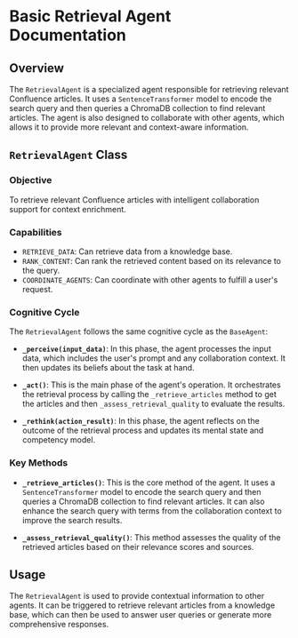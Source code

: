 # Basic Retrieval Agent Documentation

## Overview

The `RetrievalAgent` is a specialized agent responsible for retrieving relevant Confluence articles. It uses a `SentenceTransformer` model to encode the search query and then queries a ChromaDB collection to find relevant articles. The agent is also designed to collaborate with other agents, which allows it to provide more relevant and context-aware information.

## `RetrievalAgent` Class

### Objective

To retrieve relevant Confluence articles with intelligent collaboration support for context enrichment.

### Capabilities

- `RETRIEVE_DATA`: Can retrieve data from a knowledge base.
- `RANK_CONTENT`: Can rank the retrieved content based on its relevance to the query.
- `COORDINATE_AGENTS`: Can coordinate with other agents to fulfill a user's request.

### Cognitive Cycle

The `RetrievalAgent` follows the same cognitive cycle as the `BaseAgent`:

- **`_perceive(input_data)`**: In this phase, the agent processes the input data, which includes the user's prompt and any collaboration context. It then updates its beliefs about the task at hand.

- **`_act()`**: This is the main phase of the agent's operation. It orchestrates the retrieval process by calling the `_retrieve_articles` method to get the articles and then `_assess_retrieval_quality` to evaluate the results.

- **`_rethink(action_result)`**: In this phase, the agent reflects on the outcome of the retrieval process and updates its mental state and competency model.

### Key Methods

- **`_retrieve_articles()`**: This is the core method of the agent. It uses a `SentenceTransformer` model to encode the search query and then queries a ChromaDB collection to find relevant articles. It can also enhance the search query with terms from the collaboration context to improve the search results.

- **`_assess_retrieval_quality()`**: This method assesses the quality of the retrieved articles based on their relevance scores and sources.

## Usage

The `RetrievalAgent` is used to provide contextual information to other agents. It can be triggered to retrieve relevant articles from a knowledge base, which can then be used to answer user queries or generate more comprehensive responses.
